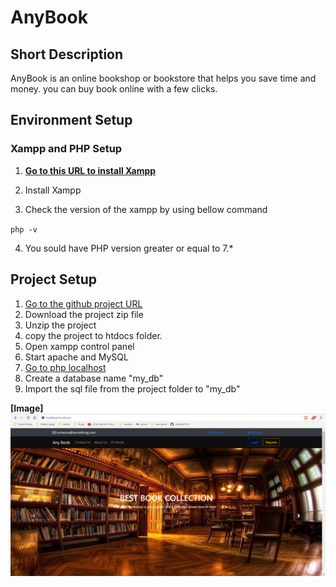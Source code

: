 # AnyBook
 
## Short Description
AnyBook is an online bookshop or bookstore that helps you save time and money. you can buy book online with a few clicks.

## Environment Setup

### Xampp and PHP Setup
1. **[Go to this URL to install Xampp](https://www.apachefriends.org/download.html)**

2. Install Xampp
3. Check the version of the xampp by using bellow command

`php -v`

4. You sould have PHP version greater or equal to 7.*


## Project Setup

1. [Go to the github project URL](https://github.com/Shahriar1212/Online-Book-Store)
2. Download the project zip file
3. Unzip the project
4. copy the project to htdocs folder.
5. Open xampp control panel
6. Start apache and MySQL
7. [Go to php localhost](http://localhost/phpmyadmin/)
8. Create a database name "my_db"
9. Import the sql file from the project folder to "my_db"

**[Image]**
  ![](AnyBook/img/demo1.PNG)
